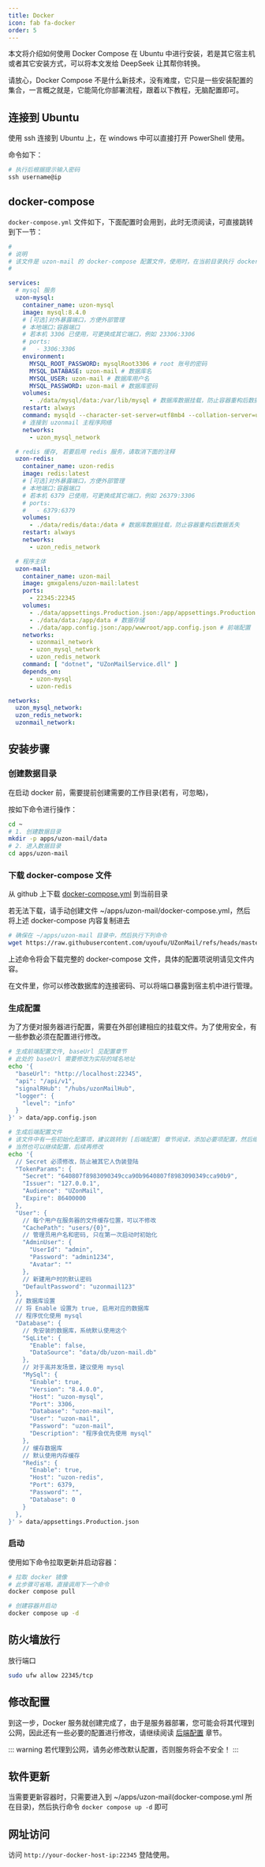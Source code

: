 ```yaml
---
title: Docker
icon: fab fa-docker
order: 5
---
```


本文将介绍如何使用 Docker Compose 在 Ubuntu 中进行安装，若是其它宿主机或者其它安装方式，可以将本文发给 DeepSeek 让其帮你转换。

请放心，Docker Compose 不是什么新技术，没有难度，它只是一些安装配置的集合，一言概之就是，它能简化你部署流程，跟着以下教程，无脑配置即可。

## 连接到 Ubuntu

使用 ssh 连接到 Ubuntu 上，在 windows 中可以直接打开 PowerShell 使用。

命令如下：

``` powershell
# 执行后根据提示输入密码
ssh username@ip
```

## docker-compose

`docker-compose.yml` 文件如下，下面配置时会用到，此时无须阅读，可直接跳转到下一节：

``` yaml
# 
# 说明
# 该文件是 uzon-mail 的 docker-compose 配置文件，使用时，在当前目录执行 docker-compose up -d 命令即可启动程序
#

services:
  # mysql 服务
  uzon-mysql:
    container_name: uzon-mysql
    image: mysql:8.4.0
    # [可选]对外暴露端口，方便外部管理
    # 本地端口:容器端口
    # 若本机 3306 已使用，可更换成其它端口，例如 23306:3306
    # ports:
    #   - 3306:3306
    environment:
      MYSQL_ROOT_PASSWORD: mysqlRoot3306 # root 账号的密码
      MYSQL_DATABASE: uzon-mail # 数据库名
      MYSQL_USER: uzon-mail # 数据库用户名
      MYSQL_PASSWORD: uzon-mail # 数据库密码
    volumes:
      - ./data/mysql/data:/var/lib/mysql # 数据库数据挂载，防止容器重构后数据丢失
    restart: always
    command: mysqld --character-set-server=utf8mb4 --collation-server=utf8mb4_unicode_ci
    # 连接到 uzonmail 主程序网络
    networks:
      - uzon_mysql_network

  # redis 缓存, 若要启用 redis 服务，请取消下面的注释
  uzon-redis:
    container_name: uzon-redis
    image: redis:latest
    # [可选]对外暴露端口，方便外部管理
    # 本地端口:容器端口
    # 若本机 6379 已使用，可更换成其它端口，例如 26379:3306
    # ports:
    #   - 6379:6379
    volumes:
      - ./data/redis/data:/data # 数据库数据挂载，防止容器重构后数据丢失
    restart: always
    networks:
      - uzon_redis_network

  # 程序主体
  uzon-mail:
    container_name: uzon-mail
    image: gmxgalens/uzon-mail:latest
    ports:
      - 22345:22345
    volumes:
      - ./data/appsettings.Production.json:/app/appsettings.Production.json # 生产环境配置
      - ./data/data:/app/data # 数据存储
      - ./data/app.config.json:/app/wwwroot/app.config.json # 前端配置
    networks:
      - uzonmail_network
      - uzon_mysql_network
      - uzon_redis_network
    command: [ "dotnet", "UZonMailService.dll" ]
    depends_on:
      - uzon-mysql
      - uzon-redis

networks:
  uzon_mysql_network:
  uzon_redis_network:
  uzonmail_network:
```

## 安装步骤

### 创建数据目录

在启动 docker 前，需要提前创建需要的工作目录(若有，可忽略)，

按如下命令进行操作：

``` bash
cd ~
# 1. 创建数据目录
mkdir -p apps/uzon-mail/data
# 2. 进入数据目录
cd apps/uzon-mail
```

### 下载 docker-compose 文件

从 github 上下载 [docker-compose.yml](https://raw.githubusercontent.com/uyoufu/UZonMail/refs/heads/master/scripts/docker-compose.yml) 到当前目录

若无法下载，请手动创建文件 ~/apps/uzon-mail/docker-compose.yml，然后将上述 docker-compose 内容复制进去

``` bash
# 确保在 ~/apps/uzon-mail 目录中，然后执行下列命令
wget https://raw.githubusercontent.com/uyoufu/UZonMail/refs/heads/master/scripts/docker-compose.yml
```

上述命令将会下载完整的 docker-compose 文件，具体的配置项说明请见文件内容。

在文件里，你可以修改数据库的连接密码、可以将端口暴露到宿主机中进行管理。

### 生成配置

为了方便对服务器进行配置，需要在外部创建相应的挂载文件。为了使用安全，有一些参数必须在配置进行修改。

``` bash
# 生成前端配置文件, baseUrl 见配置章节
# 此处的 baseUrl 需要修改为实际的域名地址
echo '{
  "baseUrl": "http://localhost:22345",
  "api": "/api/v1",
  "signalRHub": "/hubs/uzonMailHub",
  "logger": {
    "level": "info"
  }
}' > data/app.config.json

# 生成后端配置文件
# 该文件中有一些初始化配置项，建议跳转到 [后端配置] 章节阅读，添加必要项配置，然后继续
# 当然也可以继续配置，后续再修改
echo '{
  // Secret 必须修改，防止被其它人伪装登陆
  "TokenParams": {
    "Secret": "640807f8983090349cca90b9640807f8983090349cca90b9",
    "Issuer": "127.0.0.1",
    "Audience": "UZonMail",
    "Expire": 86400000
  },
  "User": {
    // 每个用户在服务器的文件缓存位置，可以不修改
    "CachePath": "users/{0}",
    // 管理员用户名和密码, 只在第一次启动时初始化
    "AdminUser": {
      "UserId": "admin",
      "Password": "admin1234",
      "Avatar": ""
    },
    // 新建用户时的默认密码
    "DefaultPassword": "uzonmail123"
  },
  // 数据库设置
  // 将 Enable 设置为 true, 启用对应的数据库
  // 程序优化使用 mysql
  "Database": {
    // 免安装的数据库，系统默认使用这个
    "SqLite": {
      "Enable": false,
      "DataSource": "data/db/uzon-mail.db"
    },
    // 对于高并发场景，建议使用 mysql
    "MySql": {
      "Enable": true,
      "Version": "8.4.0.0",
      "Host": "uzon-mysql",
      "Port": 3306,
      "Database": "uzon-mail",
      "User": "uzon-mail",
      "Password": "uzon-mail",
      "Description": "程序会优先使用 mysql"
    },
    // 缓存数据库
    // 默认使用内存缓存
    "Redis": {
      "Enable": true,
      "Host": "uzon-redis",
      "Port": 6379,
      "Password": "",
      "Database": 0
    }
  },
}' > data/appsettings.Production.json
```

### 启动

使用如下命令拉取更新并启动容器：

``` bash
# 拉取 docker 镜像
# 此步骤可省略，直接调用下一个命令
docker compose pull

# 创建容器并启动
docker compose up -d
```

## 防火墙放行

放行端口

``` bash
sudo ufw allow 22345/tcp
```

## 修改配置

到这一步，Docker 服务就创建完成了，由于是服务器部署，您可能会将其代理到公网，因此还有一些必要的配置进行修改，请继续阅读 [后端配置](/guide/setup/) 章节。

::: warning
若代理到公网，请务必修改默认配置，否则服务将会不安全！
:::

## 软件更新

当需要更新容器时，只需要进入到 ~/apps/uzon-mail(docker-compose.yml 所在目录)，然后执行命令 `docker compose up -d` 即可

## 网址访问

访问 `http://your-docker-host-ip:22345` 登陆使用。
